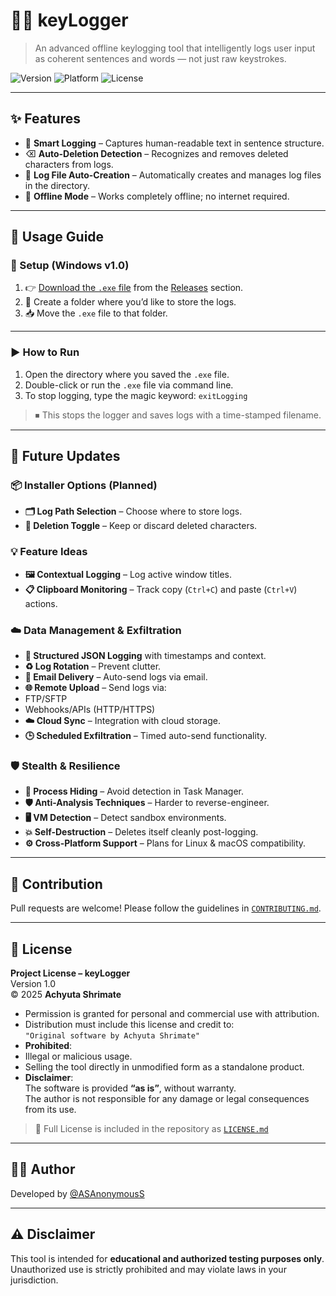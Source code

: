 # 🕵️‍♂️ keyLogger

> An advanced offline keylogging tool that intelligently logs user input as coherent sentences and words — not just raw keystrokes.

![Version](https://img.shields.io/badge/version-1.0-blue) ![Platform](https://img.shields.io/badge/platform-Windows-lightgrey) ![License](https://img.shields.io/badge/license-Custom-red)

---

## ✨ Features

- 🧠 **Smart Logging** – Captures human-readable text in sentence structure.
- ⌫ **Auto-Deletion Detection** – Recognizes and removes deleted characters from logs.
- 📁 **Log File Auto-Creation** – Automatically creates and manages log files in the directory.
- 📴 **Offline Mode** – Works completely offline; no internet required.

---

## 🚀 Usage Guide

### 🔧 Setup (Windows v1.0)

1. 👉 [Download the `.exe` file](https://github.com/ASAnonymousS/keyLogger/releases) from the [Releases](https://github.com/ASAnonymousS/keyLogger/releases) section.
2. 📂 Create a folder where you’d like to store the logs.
3. 📥 Move the `.exe` file to that folder.

---

### ▶️ How to Run

1. Open the directory where you saved the `.exe` file.
2. Double-click or run the `.exe` file via command line.
3. To stop logging, type the magic keyword: `exitLogging`
> ⏹ This stops the logger and saves logs with a time-stamped filename.

---

## 🌱 Future Updates

### 📦 Installer Options (Planned)
- **🗂 Log Path Selection** – Choose where to store logs.
- **🧹 Deletion Toggle** – Keep or discard deleted characters.

### 💡 Feature Ideas
- **🖼 Contextual Logging** – Log active window titles.
- **📋 Clipboard Monitoring** – Track copy (`Ctrl+C`) and paste (`Ctrl+V`) actions.

### ☁️ Data Management & Exfiltration
- **📑 Structured JSON Logging** with timestamps and context.
- **♻️ Log Rotation** – Prevent clutter.
- **📧 Email Delivery** – Auto-send logs via email.
- **🌐 Remote Upload** – Send logs via:
- FTP/SFTP
- Webhooks/APIs (HTTP/HTTPS)
- **☁️ Cloud Sync** – Integration with cloud storage.
- **🕒 Scheduled Exfiltration** – Timed auto-send functionality.

### 🛡 Stealth & Resilience
- **👻 Process Hiding** – Avoid detection in Task Manager.
- **🛡 Anti-Analysis Techniques** – Harder to reverse-engineer.
- **🖥 VM Detection** – Detect sandbox environments.
- **💥 Self-Destruction** – Deletes itself cleanly post-logging.
- **⚙️ Cross-Platform Support** – Plans for Linux & macOS compatibility.

---

## 🤝 Contribution

Pull requests are welcome! Please follow the guidelines in [`CONTRIBUTING.md`](CONTRIBUTING.md).

---

## 🔐 License

**Project License – keyLogger**  
Version 1.0  
© 2025 **Achyuta Shrimate**

- Permission is granted for personal and commercial use with attribution.
- Distribution must include this license and credit to:  
`"Original software by Achyuta Shrimate"`
- **Prohibited**:
- Illegal or malicious usage.
- Selling the tool directly in unmodified form as a standalone product.
- **Disclaimer**:  
The software is provided **“as is”**, without warranty.  
The author is not responsible for any damage or legal consequences from its use.

> 📄 Full License is included in the repository as [`LICENSE.md`](LICENSE.md)

---

## 🧑‍💻 Author

Developed by [@ASAnonymousS](https://github.com/ASAnonymousS)

---

## ⚠️ Disclaimer

This tool is intended for **educational and authorized testing purposes only**. Unauthorized use is strictly prohibited and may violate laws in your jurisdiction.
